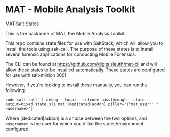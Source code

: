 # MAT - Mobile Analysis Toolkit
MAT Salt States

This is the backbone of MAT, the Mobile Analysis Toolkit. 

This repo contains state files for use with SaltStack, which will allow you to install the tools using salt-call.
The purpose of these states is to install several forensic applications for conducting Mobile Forensics.

The CLI can be found at https://github.com/digitalsleuth/mat-cli and will allow these states to be installed automatically. These states are configured for use with
salt-minion 3001.

However, if you're looking to install these manually, you can run the following:

`sudo salt-call -l debug --local --retcode-passthrough --state-output=mixed state.sls mat.(dedicated|addon) pillar='{"mat_user": "<username>"}'`

Where (dedicated|addon) is a choice between the two options, and `<username>` is the user for which you'd like the states/environment configured.
